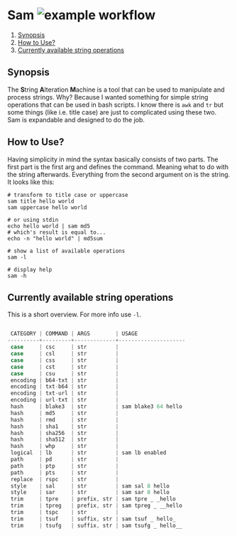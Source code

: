 # Sam ![example workflow](https://github.com/triole/sam/actions/workflows/build.yaml/badge.svg)

<!--- mdtoc: toc begin -->

1. [Synopsis](#synopsis)
2. [How to Use?](#how-to-use-)
3. [Currently available string operations](#currently-available-string-operations)<!--- mdtoc: toc end -->

## Synopsis

The **S**tring **A**lteration **M**achine is a tool that can be used to manipulate and process strings. Why? Because I wanted something for simple string operations that can be used in bash scripts. I know there is `awk` and `tr` but some things (like i.e. title case) are just to complicated using these two. Sam is expandable and designed to do the job.

## How to Use?

Having simplicity in mind the syntax basically consists of two parts. The first part is the first arg and defines the command. Meaning what to do with the string afterwards. Everything from the second argument on is the string. It looks like this:

```shell
# transform to title case or uppercase
sam title hello world
sam uppercase hello world

# or using stdin
echo hello world | sam md5
# which's result is equal to...
echo -n "hello world" | md5sum

# show a list of available operations
sam -l

# display help
sam -h
```

## Currently available string operations

This is a short overview. For more info use `-l`.

```go mdox-exec="r --list-short"

 CATEGORY | COMMAND | ARGS        | USAGE               
----------+---------+-------------+---------------------
 case     | csc     | str         |                     
 case     | csl     | str         |                     
 case     | css     | str         |                     
 case     | cst     | str         |                     
 case     | csu     | str         |                     
 encoding | b64-txt | str         |                     
 encoding | txt-b64 | str         |                     
 encoding | txt-url | str         |                     
 encoding | url-txt | str         |                     
 hash     | blake3  | str         | sam blake3 64 hello 
 hash     | md5     | str         |                     
 hash     | rmd     | str         |                     
 hash     | sha1    | str         |                     
 hash     | sha256  | str         |                     
 hash     | sha512  | str         |                     
 hash     | whp     | str         |                     
 logical  | lb      | str         | sam lb enabled      
 path     | pd      | str         |                     
 path     | ptp     | str         |                     
 path     | pts     | str         |                     
 replace  | rspc    | str         |                     
 style    | sal     | str         | sam sal 8 hello     
 style    | sar     | str         | sam sar 8 hello     
 trim     | tpre    | prefix, str | sam tpre _ _hello   
 trim     | tpreg   | prefix, str | sam tpreg _ __hello 
 trim     | tspc    | str         |                     
 trim     | tsuf    | suffix, str | sam tsuf _ hello_   
 trim     | tsufg   | suffix, str | sam tsufg _ hello__ 

```
